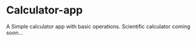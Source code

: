 # Calculator-app
A Simple calculator app with basic operations.
Scientific calculator coming soon...
